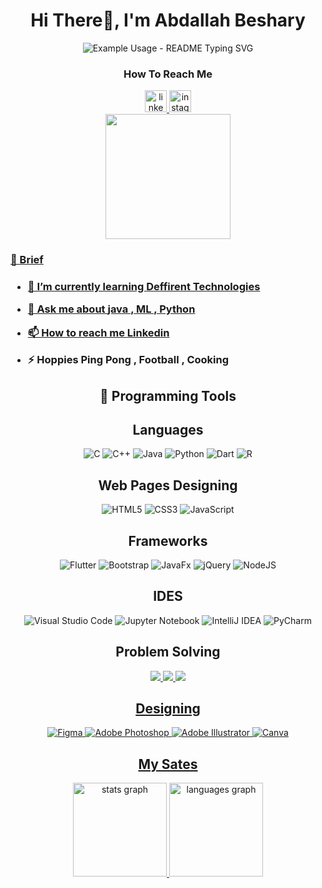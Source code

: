 <h1 align="center">Hi There👋, I'm Abdallah Beshary</h1>
<div align="center">
 <img src="https://readme-typing-svg.demolab.com/?lines=A+Software+Engineer+From+Egypt;A+Software+Engineer!;&font=Fira%20Code&center=true&width=380&height=50&duration=4000&pause=1000" alt="Example Usage - README Typing SVG">
</p>
</div>

<h3 align="center"> How To Reach Me </h3>
<div align="center">
<a href="https://www.linkedin.com/in/abdallahbeshary/" target="blank"><img src="https://img.shields.io/static/v1?message=LinkedIn&logo=linkedin&label=&color=0077B5&logoColor=white&labelColor=&style=for-the-badge" height="35" alt="linkedin logo"  />
<a href="https://instagram.com/abdallah__beshary" target="blank"><img src="https://img.shields.io/static/v1?message=Instagram&logo=instagram&label=&color=E4405F&logoColor=white&labelColor=&style=for-the-badge" height="35" alt="instagram logo"  />
</div>

<div align="center">
  <img height="200" src="https://media.giphy.com/media/qIltqcndvrtp7kXQjb/giphy.gif?cid=790b7611uczbf9guv0lqhcbl5dtr0svfc3nus77h8kka1pjs&ep=v1_gifs_search&rid=giphy.gif&ct=g"  />
</div>

###
 

<h3 align="left">&#128587 Brief <h3>


  
- 🌱 I’m currently learning **Deffirent Technologies**

- 💬 Ask me about **java , ML , Python**

- 📫 How to reach me **[Linkedin](https://www.linkedin.com/in/abdallahbeshary/)**

- ⚡ Hoppies **Ping Pong , Football , Cooking**


<h2 align="center"> 🔭 Programming Tools</h2>
<div align="center">

<div align="center">
<h2>Languages</h2>
  
![C](https://img.shields.io/badge/c-%2300599C.svg?style=for-the-badge&logo=c&logoColor=white) 
![C++](https://img.shields.io/badge/c++-%2300599C.svg?style=for-the-badge&logo=c%2B%2B&logoColor=white)
![Java](https://img.shields.io/badge/java-%23ED8B00.svg?style=for-the-badge&logo=openjdk&logoColor=white)
![Python](https://img.shields.io/badge/python-3670A0?style=for-the-badge&logo=python&logoColor=ffdd54)
![Dart](https://img.shields.io/badge/dart-%230175C2.svg?style=for-the-badge&logo=dart&logoColor=white)
![R](https://img.shields.io/badge/r-%23276DC3.svg?style=for-the-badge&logo=r&logoColor=white)
 </div>


<div align="center">
<h2>Web Pages Designing </h2>
 
![HTML5](https://img.shields.io/badge/html5-%23E34F26.svg?style=for-the-badge&logo=html5&logoColor=white)
![CSS3](https://img.shields.io/badge/css3-%231572B6.svg?style=for-the-badge&logo=css3&logoColor=white)
![JavaScript](https://img.shields.io/badge/javascript-%23323330.svg?style=for-the-badge&logo=javascript&logoColor=%23F7DF1E)
</div>


<div align="center">
<h2> Frameworks </h2>
 
![Flutter](https://img.shields.io/badge/Flutter-%2302569B.svg?style=for-the-badge&logo=Flutter&logoColor=white)
![Bootstrap](https://img.shields.io/badge/bootstrap-%238511FA.svg?style=for-the-badge&logo=bootstrap&logoColor=white)
![JavaFx](https://img.shields.io/badge/javafx-%23FF0000.svg?style=for-the-badge&logo=javafx&logoColor=white)
![jQuery](https://img.shields.io/badge/jquery-%230769AD.svg?style=for-the-badge&logo=jquery&logoColor=white)
![NodeJS](https://img.shields.io/badge/node.js-6DA55F?style=for-the-badge&logo=node.js&logoColor=white)
<div align="center">
<h2> IDES </h2>
 
![Visual Studio Code](https://img.shields.io/badge/Visual%20Studio%20Code-0078d7.svg?style=for-the-badge&logo=visual-studio-code&logoColor=white)
![Jupyter Notebook](https://img.shields.io/badge/jupyter-%23FA0F00.svg?style=for-the-badge&logo=jupyter&logoColor=white)
![IntelliJ IDEA](https://img.shields.io/badge/IntelliJIDEA-000000.svg?style=for-the-badge&logo=intellij-idea&logoColor=white)
![PyCharm](https://img.shields.io/badge/pycharm-143?style=for-the-badge&logo=pycharm&logoColor=black&color=black&labelColor=green)
</div>

<h2 align="center"> Problem Solving </h2>
<div align="center">


<a href="https://codeforces.com/profile/Boshaa1900" target="blank"><img src="https://img.shields.io/badge/Codeforces-445f9d?style=for-the-badge&logo=Codeforces&logoColor=white"/>
<a href="https://leetcode.com/u/Boshaa1900/" target="blank"><img src="https://img.shields.io/badge/LeetCode-000000?style=for-the-badge&logo=LeetCode&logoColor=#d16c06"/>
<a href="https://www.kaggle.com/abdallahbeshary" target="blank"><img src="https://img.shields.io/badge/Kaggle-035a7d?style=for-the-badge&logo=kaggle&logoColor=white"/>

</div>


<div align="center">
<h2>Designing</h2>
 
![Figma](https://img.shields.io/badge/figma-%23F24E1E.svg?style=for-the-badge&logo=figma&logoColor=white)
![Adobe Photoshop](https://img.shields.io/badge/adobe%20photoshop-%2331A8FF.svg?style=for-the-badge&logo=adobe%20photoshop&logoColor=white)
![Adobe Illustrator](https://img.shields.io/badge/adobe%20illustrator-%23FF9A00.svg?style=for-the-badge&logo=adobe%20illustrator&logoColor=white)
![Canva](https://img.shields.io/badge/Canva-%2300C4CC.svg?style=for-the-badge&logo=Canva&logoColor=white)
</div>
<!-- </div> -->



<div align="center">
<h2> My Sates </h2>
  <img src="https://github-readme-stats.vercel.app/api?username=Bosha-a&hide_title=false&hide_rank=false&show_icons=true&include_all_commits=true&count_private=true&disable_animations=false&theme=dracula&locale=en&hide_border=false" height="150" alt="stats graph"  />
  <img src="https://github-readme-stats.vercel.app/api/top-langs?username=Bosha-a&locale=en&hide_title=false&layout=compact&card_width=320&langs_count=5&theme=dracula&hide_border=false" height="150" alt="languages graph"  />
</div>






</p>


